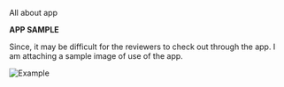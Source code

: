 All about app

**APP SAMPLE**

Since, it may be difficult for the reviewers to check out through the app. I am attaching a sample image of use of the app.

![Example](https://drive.google.com/file/d/1dfo1UmQThe6_V1-4AZH3nz4Xvle5P7p_/view?usp=sharing)
